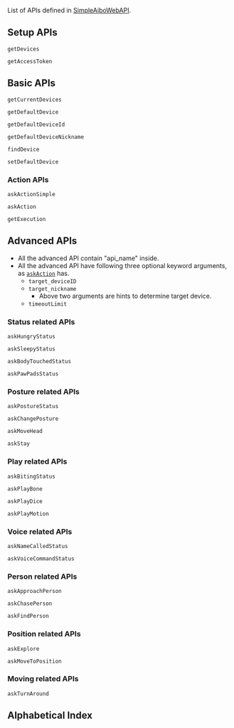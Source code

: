 
List of APIs defined in [SimpleAiboWebAPI](https://github.com/hsugawa8651/SimpleAiboWebAPI.jl).


## Setup APIs
```@docs
getDevices
```

```@docs
getAccessToken
```

## Basic APIs

```@docs
getCurrentDevices
```

```@docs
getDefaultDevice
```

```@docs
getDefaultDeviceId
```

```@docs
getDefaultDeviceNickname
```

```@docs
findDevice
```

```@docs
setDefaultDevice
```

### Action APIs

```@docs
askActionSimple
```

```@docs
askAction
```

```@docs
getExecution
```

## Advanced APIs

- All the advanced API contain "api_name" inside.
- All the advanced API have following three optional keyword arguments, as [`askAction`](@ref) has.
  - `target_deviceID`
  - `target_nickname`
    - Above two arguments are hints to determine target device.
  - `timeoutLimit`


### Status related APIs

```@docs
askHungryStatus
```

```@docs
askSleepyStatus
```

```@docs
askBodyTouchedStatus
```

```@docs
askPawPadsStatus
```

### Posture related APIs

```@docs
askPostureStatus
```

```@docs
askChangePosture
```

```@docs
askMoveHead
```

```@docs
askStay
```

### Play related APIs

```@docs
askBitingStatus
```

```@docs
askPlayBone
```

```@docs
askPlayDice
```

```@docs
askPlayMotion
```


### Voice related APIs

```@docs
askNameCalledStatus
```

```@docs
askVoiceCommandStatus
```

### Person related APIs

```@docs
askApproachPerson
```

```@docs
askChasePerson
```

```@docs
askFindPerson
```

### Position related APIs

```@docs
askExplore
```

```@docs
askMoveToPosition
```

### Moving related APIs

```@docs
askTurnAround
```


## Alphabetical Index

```@index
```
